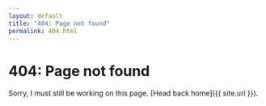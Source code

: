 ```yaml
---
layout: default
title: "404: Page not found"
permalink: 404.html
---
```


# 404: Page not found
Sorry, I must still be working on this page. [Head back home]({{ site.url }}).
